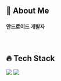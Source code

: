 <div>
  <!--Body-->
  
  ## 🌱 About Me
  #### 안드로이드 개발자<br/>
  <br/>

  ## 🔥 Tech Stack
  <!--android-->
  <img src="https://img.shields.io/badge/android-34A853?style=flat-square&logo=android&logoColor=white"/>
  <!--kotlin-->
  <img src="https://img.shields.io/badge/kotlin-7F52FF?style=flat-square&logo=kotlin&logoColor=white"/>
  <br/>
  
</div>

<!--
**serayou/serayou** is a ✨ _special_ ✨ repository because its `README.md` (this file) appears on your GitHub profile.

Here are some ideas to get you started:

- 🔭 I’m currently working on ...
- 🌱 I’m currently learning ...
- 👯 I’m looking to collaborate on ...
- 🤔 I’m looking for help with ...
- 💬 Ask me about ...
- 📫 How to reach me: ...
- 😄 Pronouns: ...
- ⚡ Fun fact: ...
-->
